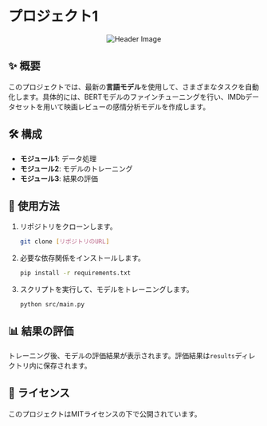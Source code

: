 # プロジェクト1

<p align="center">
  <img src="assets/header.svg" alt="Header Image">
</p>

## ✨ 概要

このプロジェクトでは、最新の**言語モデル**を使用して、さまざまなタスクを自動化します。具体的には、BERTモデルのファインチューニングを行い、IMDbデータセットを用いて映画レビューの感情分析モデルを作成します。

## 🛠️ 構成

- **モジュール1**: データ処理
- **モジュール2**: モデルのトレーニング
- **モジュール3**: 結果の評価

## 🚀 使用方法

1. リポジトリをクローンします。

   ```bash
   git clone [リポジトリのURL]
   ```

2. 必要な依存関係をインストールします。

   ```bash
   pip install -r requirements.txt
   ```

3. スクリプトを実行して、モデルをトレーニングします。

   ```bash
   python src/main.py
   ```

## 📊 結果の評価

トレーニング後、モデルの評価結果が表示されます。評価結果は`results`ディレクトリ内に保存されます。

## 📄 ライセンス

このプロジェクトはMITライセンスの下で公開されています。